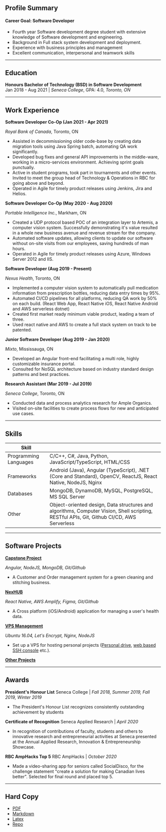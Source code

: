 ## Profile Summary
#### Career Goal: Software Developer
- Fourth year Software development degree student with extensive knowledge of Software development and engineering.
- Background in Full stack system development and deployment.
- Experience with business principles and management
- Excellent communication, interpersonal and teamwork skills

---
## Education
**Honours Bachelor of Technology (BSD) in Software Development**  
Jan 2018 - Aug 2021 | _Seneca College_, GPA: 4.0, _Toronto, ON_

---
## Work Experience
**Software Developer Co-Op (Jan 2021 - Apr 2021)**

_Royal Bank of Canada_, Toronto, ON

- Assisted in decommissioning older code-base by creating data migration tools using Java Spring batch, automating QA work significantly.
- Developed bug fixes and general API improvements in the middle-ware, working in a micro-services environment. Achieving sprint goals punctually.
- Active in student programs, took part in tournaments and other events. Invited to meet the group head of Technology & Operations in RBC for going above and beyond.
- Operated in Agile for timely product releases using Jenkins, Jira and Helios.

**Software Developer Co-Op (May 2020 - Aug 2020)**

_Portable Intelligence Inc._, Markham, ON

- Created a UDP protocol based POC of an integration layer to Artemis, a computer vision system. Successfully demonstrating it's value resulted in a whole new business avenue and revenue stream for the company.
- Automated software updates, allowing clients to update our software without on-site visits from our employees, saving hundreds of man hours.
- Operated in Agile for timely product releases using Azure, Windows Server 2012 and IIS.

**Software Developer (Aug 2019 - Present)**

_Nexus Health_, Toronto, ON

- Implemented a computer vision system to automatically pull medication information from prescription bottles, reducing data entry times by 95%.
- Automated CI/CD pipelines for all platforms, reducing QA work by 50% on each build. (React Web App, React Native iOS, React Native Android and AWS serverless dotnet)
- Created first market ready minimum viable product, leading a team of three.
- Used react native and AWS to create a full stack system on track to be patented.

**Junior Software Developer (Aug 2019 - Jan 2020)**

_Mixto_, Mississauga, ON

- Developed an Angular front-end facilitating a multi role, highly customizable insurance
portal.
- Consulted for NoSQL architecture based on industry standard design patterns and best
practices.

**Research Assistant (Mar 2019 - Jul 2019)**

_Seneca College_, Toronto, ON

- Conducted data and process analytics research for Ample Organics.
- Visited on-site facilities to create process flows for new and anticipated use cases.

---
## Skills

Skill ||
---|---
Programming Languages | C/C++, C#, Java, Python, JavaScript/TypeScript, HTML/CSS
Frameworks | Android (Java), Angular (TypeScript), .NET (Core and Standard), OpenCV, ReactJS, React Native, NodeJS, Nginx
Databases | MongoDB, DynamoDB, MySQL, PostgreSQL, MS SQL Server
Other | Object-oriented design, Data structures and algorithms, Computer Vision, Shell scripting, RESTful APIs, Git, Github CI/CD, AWS Serverless

---
## Software Projects

**[Capstone Project](https://github.com/arshwaraich/Store_Management_App)**

_Angular, NodeJS, MongoDB, Git/Github_

- A Customer and Order management system for a green cleaning and stitching business.

**[NexHUB](https://nexid.nexushealth.ca)**

_React Native, AWS Amplify, Figma, Git/Github_

- A Cross platform (iOS/Android) application for managing a user's health data.

**[VPS Management](#)**

_Ubuntu 16.04, Let's Encrypt, Nginx, NodeJS_

- Set up a VPS for hosting personal projects ([Personal drive](https://github.com/arshwaraich/Drive), [web based SSH console](#) etc.).  
  
**[Other Projects](https://github.com/arshwaraich)**

---
## Awards

**President's Honour List**
Seneca College | _Fall 2018, Summer 2019, Fall 2019, Winter 2019_

- The President's Honour List recognizes consistently outstanding achievement by students

**Certificate of Recognition**
Seneca Applied Research | _April 2020_

- In recognition of contributions of faculty, students and others to innovative research and entrepreneurial activities at Seneca presented at the Annual Applied Research, Innovation & Entrepreneurship Showcase.

**RBC AmpHacks Top 5**
RBC AmpHacks | _October 2020_

- Made a video-sharing app for seniors called SocialDisco, for the challenge statement "create a solution for making Canadian lives better". Selected for final round and placed top 5.

---
## Hard Copy
- [PDF](https://github.com/arshwaraich/Resume/blob/master/resume.pdf)
- [Markdown](https://github.com/arshwaraich/Resume/blob/master/README.md)
- [Latex](https://github.com/arshwaraich/Resume/blob/master/LaTeX)
- [Repo](https://github.com/arshwaraich/Resume/)
